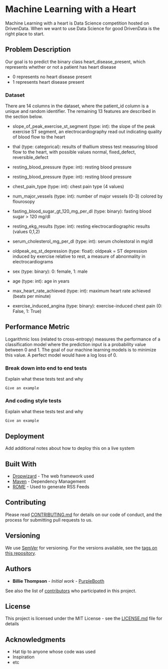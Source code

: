 # Machine Learning with a Heart

Machine Learning with a heart is Data Science competition hosted on DrivenData. When we want to use Data Science for good DrivenData is the right place to start.


## Problem Description

 Our goal is to predict the binary class heart_disease_present, which represents whether or not a patient has heart disease
 
 
* 0 represents no heart disease present
* 1 represents heart disease present


### Dataset
There are 14 columns in the dataset, where the patient_id column is a unique and random identifier. The remaining 13 features are described in the section below.
    
* slope_of_peak_exercise_st_segment (type: int): the slope of the peak exercise ST segment, an electrocardiography read out indicating quality of blood flow to the heart

* thal (type: categorical): results of thallium stress test measuring blood flow to the heart, with possible values normal, fixed_defect, reversible_defect

* resting_blood_pressure (type: int): resting blood pressure
* resting_blood_pressure (type: int): resting blood pressure
* chest_pain_type (type: int): chest pain type (4 values)
* num_major_vessels (type: int): number of major vessels (0-3) colored by flourosopy
* fasting_blood_sugar_gt_120_mg_per_dl (type: binary): fasting blood sugar > 120 mg/dl
* resting_ekg_results (type: int): resting electrocardiographic results (values 0,1,2)
* serum_cholesterol_mg_per_dl (type: int): serum cholestoral in mg/dl
* oldpeak_eq_st_depression (type: float): oldpeak = ST depression induced by exercise relative to rest, a measure of abnormality in electrocardiograms
* sex (type: binary): 0: female, 1: male
* age (type: int): age in years
* max_heart_rate_achieved (type: int): maximum heart rate achieved (beats per minute)
* exercise_induced_angina (type: binary): exercise-induced chest pain (0: False, 1: True)


## Performance Metric

Logarithmic loss (related to cross-entropy) measures the performance of a classification model where the prediction input is a probability value between 0 and 1. The goal of our machine learning models is to minimize this value. A perfect model would have a log loss of 0.


### Break down into end to end tests

Explain what these tests test and why

```
Give an example
```

### And coding style tests

Explain what these tests test and why

```
Give an example
```

## Deployment

Add additional notes about how to deploy this on a live system

## Built With

* [Dropwizard](http://www.dropwizard.io/1.0.2/docs/) - The web framework used
* [Maven](https://maven.apache.org/) - Dependency Management
* [ROME](https://rometools.github.io/rome/) - Used to generate RSS Feeds

## Contributing

Please read [CONTRIBUTING.md](https://gist.github.com/PurpleBooth/b24679402957c63ec426) for details on our code of conduct, and the process for submitting pull requests to us.

## Versioning

We use [SemVer](http://semver.org/) for versioning. For the versions available, see the [tags on this repository](https://github.com/your/project/tags). 

## Authors

* **Billie Thompson** - *Initial work* - [PurpleBooth](https://github.com/PurpleBooth)

See also the list of [contributors](https://github.com/your/project/contributors) who participated in this project.

## License

This project is licensed under the MIT License - see the [LICENSE.md](LICENSE.md) file for details

## Acknowledgments

* Hat tip to anyone whose code was used
* Inspiration
* etc
